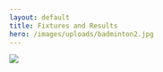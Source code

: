 ```yaml
---
layout: default
title: Fixtures and Results
hero: /images/uploads/badminton2.jpg
---
```

![](/images/uploads/results240427.jpg)